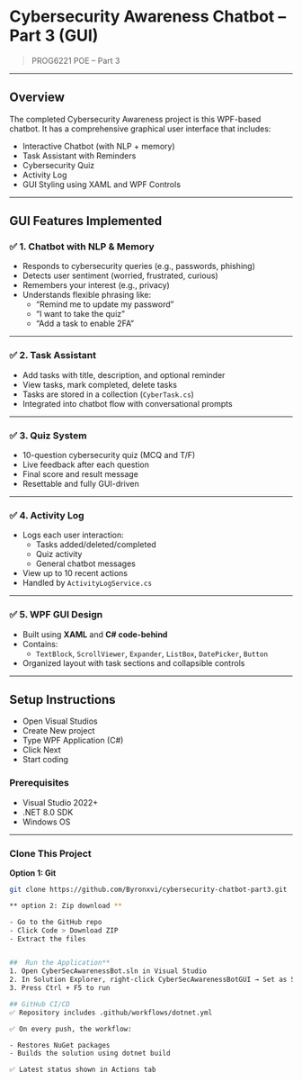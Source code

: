 #  Cybersecurity Awareness Chatbot – Part 3 (GUI)

> PROG6221 POE – Part 3  


---

## Overview  

The completed Cybersecurity Awareness project is this WPF-based chatbot.
 It has a comprehensive graphical user interface that includes:

-  Interactive Chatbot (with NLP + memory)
-  Task Assistant with Reminders
-  Cybersecurity Quiz
- Activity Log
-  GUI Styling using XAML and WPF Controls

---

##  GUI Features Implemented

### ✅ 1. Chatbot with NLP & Memory
- Responds to cybersecurity queries (e.g., passwords, phishing)
- Detects user sentiment (worried, frustrated, curious)
- Remembers your interest (e.g., privacy)
- Understands flexible phrasing like:
  - “Remind me to update my password”
  - “I want to take the quiz”
  - “Add a task to enable 2FA”

---

### ✅ 2. Task Assistant
- Add tasks with title, description, and optional reminder
- View tasks, mark completed, delete tasks
- Tasks are stored in a collection (`CyberTask.cs`)
- Integrated into chatbot flow with conversational prompts

---

### ✅ 3. Quiz System
- 10-question cybersecurity quiz (MCQ and T/F)
- Live feedback after each question
- Final score and result message
- Resettable and fully GUI-driven

---

### ✅ 4. Activity Log
- Logs each user interaction:
  - Tasks added/deleted/completed
  - Quiz activity
  - General chatbot messages
- View up to 10 recent actions
- Handled by `ActivityLogService.cs`

---

### ✅ 5. WPF GUI Design
- Built using **XAML** and **C# code-behind**
- Contains:
  - `TextBlock`, `ScrollViewer`, `Expander`, `ListBox`, `DatePicker`, `Button`
- Organized layout with task sections and collapsible controls

---

##  Setup Instructions
- Open Visual Studios
- Create New project
- Type WPF Application (C#)
- Click Next 
- Start coding 

###  Prerequisites

- Visual Studio 2022+
- .NET 8.0 SDK
- Windows OS

---

###  Clone This Project

**Option 1: Git**
```bash
git clone https://github.com/Byronxvi/cybersecurity-chatbot-part3.git

** option 2: Zip download **

- Go to the GitHub repo
- Click Code > Download ZIP
- Extract the files


##  Run the Application**
1. Open CyberSecAwarenessBot.sln in Visual Studio
2. In Solution Explorer, right-click CyberSecAwarenessBotGUI → Set as Startup Project
3. Press Ctrl + F5 to run

## GitHub CI/CD
✅ Repository includes .github/workflows/dotnet.yml

✅ On every push, the workflow:

- Restores NuGet packages
- Builds the solution using dotnet build

✅ Latest status shown in Actions tab






